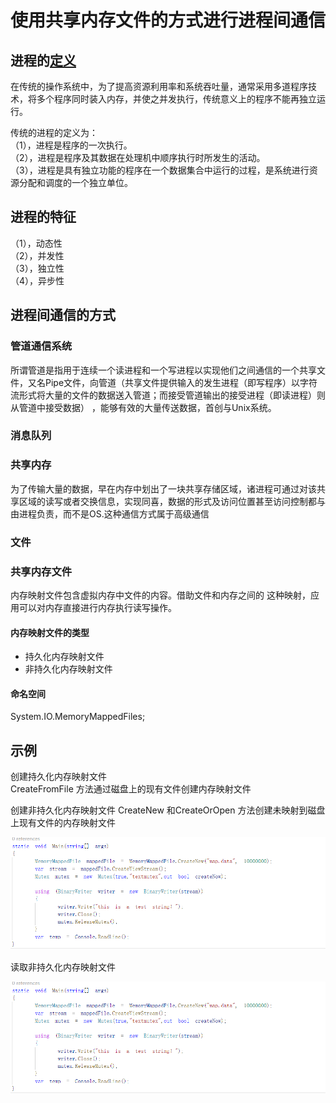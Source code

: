 # 使用共享内存文件的方式进行进程间通信

## 进程的[定义](www.baidu.com)

在传统的操作系统中，为了提高资源利用率和系统吞吐量，通常采用多道程序技术，将多个程序同时装入内存，并使之并发执行，传统意义上的程序不能再独立运行。

传统的进程的定义为：  
    （1），进程是程序的一次执行。  
    （2），进程是程序及其数据在处理机中顺序执行时所发生的活动。  
    （3），进程是具有独立功能的程序在一个数据集合中运行的过程，是系统进行资源分配和调度的一个独立单位。

## 进程的特征

（1），动态性  
（2），并发性  
（3），独立性  
（4），异步性  

## 进程间通信的方式

### 管道通信系统  

所谓管道是指用于连续一个读进程和一个写进程以实现他们之间通信的一个共享文件，又名Pipe文件，向管道（共享文件提供输入的发生进程（即写程序）以字符流形式将大量的文件的数据送入管道；而接受管道输出的接受进程（即读进程）则从管道中接受数据） ，能够有效的大量传送数据，首创与Unix系统。

### 消息队列  

### 共享内存  

为了传输大量的数据，早在内存中划出了一块共享存储区域，诸进程可通过对该共享区域的读写或者交换信息，实现同喜，数据的形式及访问位置甚至访问控制都与由进程负责，而不是OS.这种通信方式属于高级通信  

### 文件  

### 共享内存文件

内存映射文件包含虚拟内存中文件的内容。借助文件和内存之间的  这种映射，应用可以对内存直接进行内存执行读写操作。

#### 内存映射文件的类型

* 持久化内存映射文件
* 非持久化内存映射文件

#### 命名空间

System.IO.MemoryMappedFiles;

## 示例

创建持久化内存映射文件  
CreateFromFile 方法通过磁盘上的现有文件创建内存映射文件  

创建非持久化内存映射文件
CreateNew 和CreateOrOpen 方法创建未映射到磁盘上现有文件的内存映射文件  

![a](./image/main.PNG)

读取非持久化内存映射文件

![b](./image/main.PNG)
